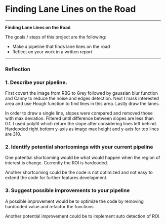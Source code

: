 # **Finding Lane Lines on the Road** 

---

**Finding Lane Lines on the Road**

The goals / steps of this project are the following:
* Make a pipeline that finds lane lines on the road
* Reflect on your work in a written report

---

### Reflection

### 1. Describe your pipeline. 

First covert the image from RBG to Grey followed by gaussian blur function and Canny to reduce the noise and edges detection.
Next I mask interested area and use Hough function to find lines in this area.
Lastly draw the lanes.

In order to draw a single line, slopes were compared and removed those with max deviation. Filtered until difference between slopes are less than 0.1. 
I used polyfit which return the slope after considering lines left behind. Hardcoded right bottom y-axis as image max height and y-axis for top lines are 310. 


### 2. Identify potential shortcomings with your current pipeline


One potential shortcoming would be what would happen when the region of interest is change. Currently the ROI is hardcoded.

Another shortcoming could be the code is not optimized and not easy to extend the code for further features development.


### 3. Suggest possible improvements to your pipeline

A possible improvement would be to optimize the code by removing hardcoded value and refactor the functions.

Another potential improvement could be to implement auto detection of ROI.
